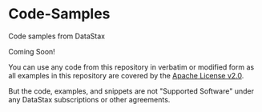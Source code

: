 Code-Samples
============

Code samples from DataStax

Coming Soon!

<p>
You can use any code from this repository in verbatim or modified form as all examples in this repository are covered by the <a href="https://github.com/datastax/code-samples/blob/master/LICENSE">Apache License v2.0</a>.
<p>
But the code, examples, and snippets are not "Supported Software" under any DataStax subscriptions or other agreements. 
</p>
